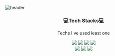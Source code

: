 
![header](https://capsule-render.vercel.app/api?type=wave&color=FF7B39&height=250&animation=twinkling&section=header&text=U%20Jineeee&fontSize=90&fontColor=FFE0C7)

<h3 align="center">💻Tech Stacks💻</h3>

<p align="center"> Techs I've used least one </p>

<div align=center> 
<img src="https://img.shields.io/badge/c-A8B9CC?style=flat-square&logo=C&logoColor=white"/>
  <img src="https://img.shields.io/badge/JAVA-4B4B77?style=flat-square&logo=java&logoColor=white">
  <img src="https://img.shields.io/badge/Spring-6DB33F?style=flat-square&logo=Spring&logoColor=white">
  <img src="https://img.shields.io/badge/MySQL-4479A1?style=flat-square&logo=MySQL&logoColor=white">
  <br>
  
  <img src="https://img.shields.io/badge/c++-00599C?style=flat-square&logo=c%2B%2B&logoColor=white">
  <img src="https://img.shields.io/badge/c%23-239120?style=flat-square&logo=Csharp&logoColor=white">
  <img src="https://img.shields.io/badge/Python-3766AB?style=flat-square&logo=Python&logoColor=white"/>
  <br>
 </div>

